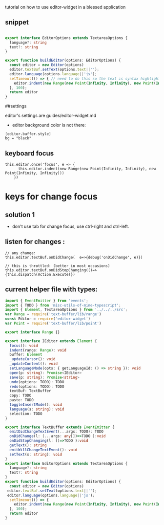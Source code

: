 tutorial on how to use editor-widget in a blessed application

## snippet

```ts

export interface EditorOptions extends TextareaOptions {
  language?: string
  text?: string
}

export function buildEditor(options: EditorOptions) {
  const editor = new Editor(options)
  editor.textBuf.setText(options.text||'');
  editor.language(options.language||'js');
  setTimeout(() => { // need to do this so the text is syntax highlighted
    editor.indent(new Range(new Point(Infinity, Infinity), new Point(Infinity, Infinity)));
  }, 100);
  return editor
}
```

##settings

editor's settings are guides/editor-widget.md

 * editor background color is not there:

 ```
[editor.buffer.style]
bg = "black"
```

## keyboard focus

```
this.editor.once('focus', e => {
      this.editor.indent(new Range(new Point(Infinity, Infinity), new Point(Infinity, Infinity)))
    })
```


# keys for change focus

## solution 1

 * don't use tab for change focus, use ctrl-right and ctrl-left.


## listen for changes : 

    // any change: 
    this.editor.textBuf.onDidChange(  e=>{debug('onDidChange', e)})

    // this is throttled: (better in most occasions) 
    this.editor.textBuf.onDidStopChanging(()=>{this.dispatch(Action.Execute)})


## current helper file with types: 

```ts
import { EventEmitter } from 'events';
import { TODO } from 'misc-utils-of-mine-typescript';
import { Element, TextareaOptions } from '../../../src';
var Range = require('text-buffer/lib/range')
const Editor = require('editor-widget') 
var Point = require('text-buffer/lib/point')

export interface Range {}

export interface IEditor extends Element {
  focus(): void
  indent(range: Range): void
  buffer: Element
  _updateCursor(): void
  _updateContent(): void
  setLanguageMode(opts: { getLanguageId: () => string }): void
  open(p: string): Promise<IEditor>
  save(p: string): Promise<string>
  undo(options: TODO): TODO
  redo(options: TODO): TODO
  textBuf: TextBuffer
  copy: TODO
  paste: TODO
  toggleInsertMode(): void
  language(s: string): void
  selection: TODO
}

export interface TextBuffer extends EventEmitter {
  emitDidChangeTextEvent(...args: TODO): TODO
  onDidChange(l: (...args: any[])=>TODO ):void
  onDidStopChanging(l: ()=>TODO ):void
  getText(): string
  emitWillChangeTextEvent(): void
  setText(s: string): void
}
export interface EditorOptions extends TextareaOptions {
  language?: string
  text?: string
}
export function buildEditor(options: EditorOptions) {
  const editor = new Editor(options)
 editor.textBuf.setText(options.text||'');
 editor.language(options.language||'js');
  setTimeout(() => {
    editor.indent(new Range(new Point(Infinity, Infinity), new Point(Infinity, Infinity)));
  }, 100);
  return editor
}
```